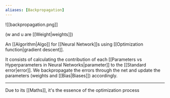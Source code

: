 ```yaml
---
aliases: [Backpropagation]
---
```


![[backpropagation.png]]

(w and u are [[Weight|weights]])

An [[Algorithm|Algo]] for [[Neural Network]]s using [[Optimization function|gradient descent]]. 

It consists of calculating the contribution of each [[Parameters vs Hyperparameters in Neural Networks|parameter]] to the [[Standard error|error]]. We backpropagate the errors through the net and update the parameters (weights and [[Bias|Biases]]) accordingly.

---

Due to its [[Maths]], it's the essence of the optimization process
